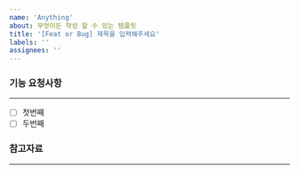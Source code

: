 ```yaml
---
name: 'Anything'
about: 무엇이든 작성 할 수 있는 템플릿
title: '[Feat or Bug] 제목을 입력해주세요'
labels: ''
assignees: ''
---
```


### 기능 요청사항

---

- [ ] 첫번째
- [ ] 두번째

### 참고자료

---
